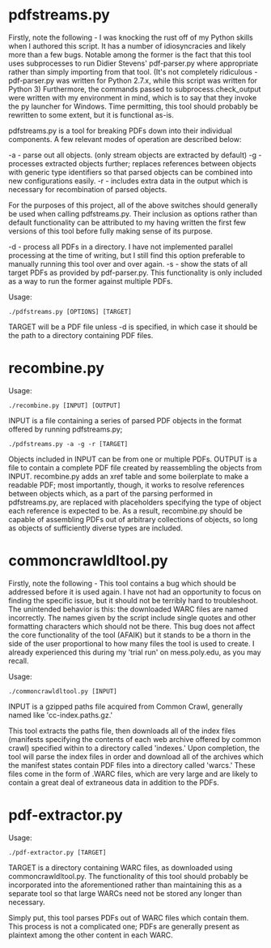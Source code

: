 # pdfstreams.py

Firstly, note the following - I was knocking the rust off of my Python skills when I authored this script. It has a number of idiosyncracies and likely more than a few bugs. Notable among the former is the fact that this tool uses subprocesses to run Didier Stevens' pdf-parser.py where appropriate rather than simply importing from that tool. (It's not completely ridiculous - pdf-parser.py was written for Python 2.7.x, while this script was written for Python 3) Furthermore, the commands passed to subprocess.check_output were written with my environment in mind, which is to say that they invoke the py launcher for Windows. Time permitting, this tool should probably be rewritten to some extent, but it is functional as-is.

pdfstreams.py is a tool for breaking PDFs down into their individual components. A few relevant modes of operation are described below:

 -a - parse out all objects. (only stream objects are extracted by default)
 -g - processes extracted objects further; replaces references between objects with generic type identifiers so that parsed objects can be combined into new configurations easily.
 -r - includes extra data in the output which is necessary for recombination of parsed objects.
 
For the purposes of this project, all of the above switches should generally be used when calling pdfstreams.py. Their inclusion as options rather than default functionality can be attributed to my having written the first few versions of this tool before fully making sense of its purpose.

 -d - process all PDFs in a directory. I have not implemented parallel processing at the time of writing, but I still find this option preferable to manually running this tool over and over again.
 -s - show the stats of all target PDFs as provided by pdf-parser.py. This functionality is only included as a way to run the former against multiple PDFs.
 
Usage:

`./pdfstreams.py [OPTIONS] [TARGET]`

TARGET will be a PDF file unless -d is specified, in which case it should be the path to a directory containing PDF files.

# recombine.py

Usage:

`./recombine.py [INPUT] [OUTPUT]`

INPUT is a file containing a series of parsed PDF objects in the format offered by running pdfstreams.py;

`./pdfstreams.py -a -g -r [TARGET]`

Objects included in INPUT can be from one or multiple PDFs. OUTPUT is a file to contain a complete PDF file created by reassembling the objects from INPUT. recombine.py adds an xref table and some boilerplate to make a readable PDF; most importantly, though, it works to resolve references between objects which, as a part of the parsing performed in pdfstreams.py, are replaced with placeholders specifying the type of object each reference is expected to be. As a result, recombine.py should be capable of assembling PDFs out of arbitrary collections of objects, so long as objects of sufficiently diverse types are included.

# commoncrawldltool.py

Firstly, note the following - This tool contains a bug which should be addressed before it is used again. I have not had an opportunity to focus on finding the specific issue, but it should not be terribly hard to troubleshoot. The unintended behavior is this: the downloaded WARC files are named incorrectly. The names given by the script include single quotes and other formatting characters which should not be there. This bug does not affect the core functionality of the tool (AFAIK) but it stands to be a thorn in the side of the user proportional to how many files the tool is used to create. I already experienced this during my 'trial run' on mess.poly.edu, as you may recall.

Usage:

`./commoncrawldltool.py [INPUT]`

INPUT is a gzipped paths file acquired from Common Crawl, generally named like 'cc-index.paths.gz.'

This tool extracts the paths file, then downloads all of the index files (manifests specifying the contents of each web archive offered by common crawl) specified within to a directory called 'indexes.' Upon completion, the tool will parse the index files in order and download all of the archives which the manifest states contain PDF files into a directory called 'warcs.' These files come in the form of .WARC files, which are very large and are likely to contain a great deal of extraneous data in addition to the PDFs.

# pdf-extractor.py

Usage:

`./pdf-extractor.py [TARGET]`

TARGET is a directory containing WARC files, as downloaded using commoncrawldltool.py. The functionality of this tool should probably be incorporated into the aforementioned rather than maintaining this as a separate tool so that large WARCs need not be stored any longer than necessary.

Simply put, this tool parses PDFs out of WARC files which contain them. This process is not a complicated one; PDFs are generally present as plaintext among the other content in each WARC.